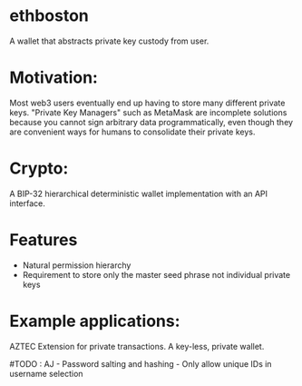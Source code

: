 # ethboston

A wallet that abstracts private key custody from user. 

# Motivation:
Most web3 users eventually end up having to store many different private keys. "Private Key Managers" such as MetaMask are incomplete solutions because you cannot sign arbitrary data programmatically, even though they are convenient ways for humans to consolidate their private keys. 

# Crypto: 

A BIP-32 hierarchical deterministic wallet implementation with an API interface.

# Features
- Natural permission hierarchy
- Requirement to store only the master seed phrase not individual private keys

# Example applications:

AZTEC Extension for private transactions. A key-less, private wallet.

#TODO : AJ
    - Password salting and hashing
    - Only allow unique IDs in username selection
